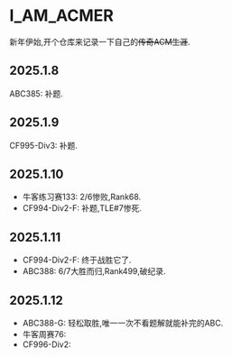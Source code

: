 # I_AM_ACMER

新年伊始,开个仓库来记录一下自己的~~传奇ACM生涯~~.

## 2025.1.8
ABC385: 补题.
## 2025.1.9
CF995-Div3: 补题.
## 2025.1.10
+ 牛客练习赛133: 2/6惨败,Rank68.
+ CF994-Div2-F: 补题,TLE#7惨死.
## 2025.1.11
+ CF994-Div2-F: 终于战胜它了.
+ ABC388: 6/7大胜而归,Rank499,破纪录.
## 2025.1.12
+ ABC388-G: 轻松取胜,唯一一次不看题解就能补完的ABC.
+ 牛客周赛76: 
+ CF996-Div2: 